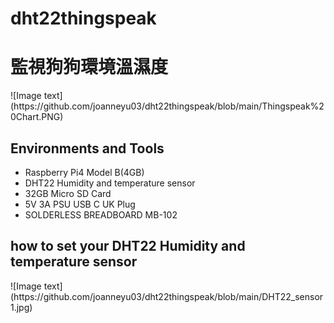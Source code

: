 # dht22thingspeak
<h1>監視狗狗環境溫濕度</h1>
![Image text](https://github.com/joanneyu03/dht22thingspeak/blob/main/Thingspeak%20Chart.PNG)
<h2>Environments and Tools</h2>

 - Raspberry Pi4 Model B(4GB)
 - DHT22 Humidity and temperature sensor
 - 32GB Micro SD Card
 - 5V 3A PSU USB C UK Plug
 - SOLDERLESS BREADBOARD MB-102

<h2>how to set your DHT22  Humidity and temperature sensor</h2>
 ![Image text](https://github.com/joanneyu03/dht22thingspeak/blob/main/DHT22_sensor1.jpg)
 
 
